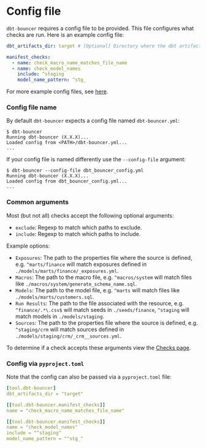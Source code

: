 # Config file

`dbt-bouncer` requires a config file to be provided. This file configures what checks are run. Here is an example config file:

```yaml
dbt_artifacts_dir: target # [Optional] Directory where the dbt artifacts exists, generally the `target` directory inside a dbt project. Defaults to `./target`.

manifest_checks:
  - name: check_macro_name_matches_file_name
  - name: check_model_names
    include: ^staging
    model_name_pattern: ^stg_
```

For more example config files, see [here](https://github.com/godatadriven/dbt-bouncer/tree/main/tests/unit/config_files/valid).

### Config file name

By default `dbt-bouncer` expects a config file named `dbt-bouncer.yml`:

```shell
$ dbt-bouncer
Running dbt-bouncer (X.X.X)...
Loaded config from <PATH>/dbt-bouncer.yml...
...
```

If your config file is named differently use the `--config-file` argument:

```shell
$ dbt-bouncer --config-file dbt_bouncer_config.yml
Running dbt-bouncer (X.X.X)...
Loaded config from dbt_bouncer_config.yml...
...
```

### Common arguments

Most (but not all) checks accept the following optional arguments:

- `exclude`: Regexp to match which paths to exclude.
- `include`: Regexp to match which paths to include.

Example options:

- `Exposures`: The path to the properties file where the source is defined, e.g. `^marts/finance` will match exposures defined in `./models/marts/finance/_exposures.yml`.
- `Macros`: The path to the macro file, e.g. `^macros/system` will match files like `./macros/system/generate_schema_name.sql`.
- `Models`: The path to the model file, e.g. `^marts` will match files like `./models/marts/customers.sql`.
- `Run Results`: The path to the file associated with the resource, e.g. `^finance/.*\.csv$` will match seeds in `./seeds/finance`, `^staging` will match models in `./models/staging`.
- `Sources`: The path to the properties file where the source is defined, e.g. `^staging/crm` will match sources defined in `./models/staging/crm/_crm__sources.yml`.

To determine if a check accepts these arguments view the [Checks page](./checks/index.md).

### Config via `pyproject.toml`

Note that the config can also be passed via a `pyproject.toml` file:
```yaml
[tool.dbt-bouncer]
dbt_artifacts_dir = "target"

[[tool.dbt-bouncer.manifest_checks]]
name = "check_macro_name_matches_file_name"

[[tool.dbt-bouncer.manifest_checks]]
name = "check_model_names"
include = "^staging"
model_name_pattern = "^stg_"
```
